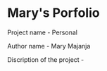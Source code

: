 # <h1>Mary's Porfolio</h1>
<p>Project name - Personal</p>
<p>Author name - Mary Majanja</p>
<p>Discription of the project - </p>
